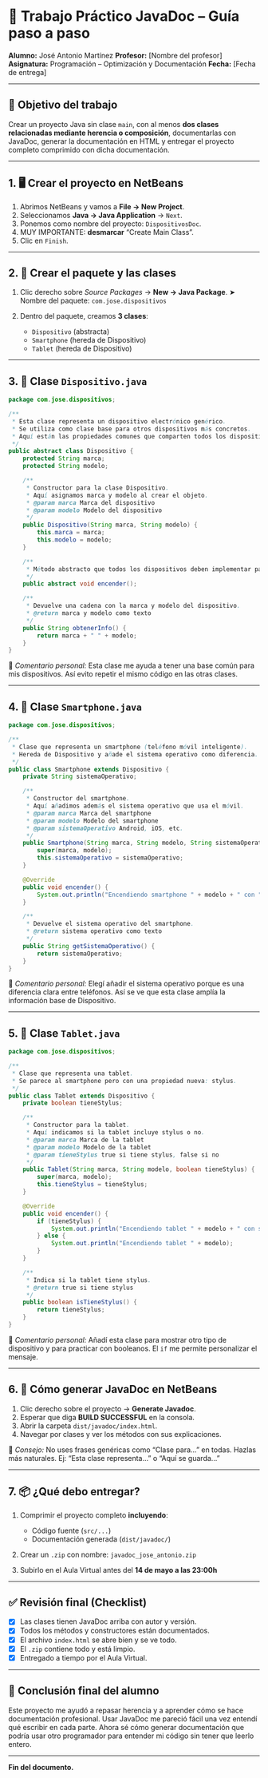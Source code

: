 # 📘 Trabajo Práctico JavaDoc – Guía paso a paso

**Alumno:** José Antonio Martínez
**Profesor:** \[Nombre del profesor]
**Asignatura:** Programación – Optimización y Documentación
**Fecha:** \[Fecha de entrega]

---

## 🎯 Objetivo del trabajo

Crear un proyecto Java sin clase `main`, con al menos **dos clases relacionadas mediante herencia o composición**, documentarlas con JavaDoc, generar la documentación en HTML y entregar el proyecto completo comprimido con dicha documentación.

---

## 1. 🖥️ Crear el proyecto en NetBeans

1. Abrimos NetBeans y vamos a **File → New Project**.
2. Seleccionamos **Java → Java Application** → `Next`.
3. Ponemos como nombre del proyecto: `DispositivosDoc`.
4. MUY IMPORTANTE: **desmarcar** “Create Main Class”.
5. Clic en `Finish`.

---

## 2. 🧱 Crear el paquete y las clases

1. Clic derecho sobre *Source Packages* → **New → Java Package**.
   ➤ Nombre del paquete: `com.jose.dispositivos`

2. Dentro del paquete, creamos **3 clases**:

   * `Dispositivo` (abstracta)
   * `Smartphone` (hereda de Dispositivo)
   * `Tablet` (hereda de Dispositivo)

---

## 3. 📄 Clase `Dispositivo.java`

```java
package com.jose.dispositivos;

/**
 * Esta clase representa un dispositivo electrónico genérico.
 * Se utiliza como clase base para otros dispositivos más concretos.
 * Aquí están las propiedades comunes que comparten todos los dispositivos.
 */
public abstract class Dispositivo {
    protected String marca;
    protected String modelo;

    /**
     * Constructor para la clase Dispositivo.
     * Aquí asignamos marca y modelo al crear el objeto.
     * @param marca Marca del dispositivo
     * @param modelo Modelo del dispositivo
     */
    public Dispositivo(String marca, String modelo) {
        this.marca = marca;
        this.modelo = modelo;
    }

    /**
     * Método abstracto que todos los dispositivos deben implementar para encenderse.
     */
    public abstract void encender();

    /**
     * Devuelve una cadena con la marca y modelo del dispositivo.
     * @return marca y modelo como texto
     */
    public String obtenerInfo() {
        return marca + " " + modelo;
    }
}
```

💬 *Comentario personal:* Esta clase me ayuda a tener una base común para mis dispositivos. Así evito repetir el mismo código en las otras clases.

---

## 4. 📱 Clase `Smartphone.java`

```java
package com.jose.dispositivos;

/**
 * Clase que representa un smartphone (teléfono móvil inteligente).
 * Hereda de Dispositivo y añade el sistema operativo como diferencia.
 */
public class Smartphone extends Dispositivo {
    private String sistemaOperativo;

    /**
     * Constructor del smartphone.
     * Aquí añadimos además el sistema operativo que usa el móvil.
     * @param marca Marca del smartphone
     * @param modelo Modelo del smartphone
     * @param sistemaOperativo Android, iOS, etc.
     */
    public Smartphone(String marca, String modelo, String sistemaOperativo) {
        super(marca, modelo);
        this.sistemaOperativo = sistemaOperativo;
    }

    @Override
    public void encender() {
        System.out.println("Encendiendo smartphone " + modelo + " con " + sistemaOperativo);
    }

    /**
     * Devuelve el sistema operativo del smartphone.
     * @return sistema operativo como texto
     */
    public String getSistemaOperativo() {
        return sistemaOperativo;
    }
}
```

💬 *Comentario personal:* Elegí añadir el sistema operativo porque es una diferencia clara entre teléfonos. Así se ve que esta clase amplía la información base de Dispositivo.

---

## 5. 📱 Clase `Tablet.java`

```java
package com.jose.dispositivos;

/**
 * Clase que representa una tablet.
 * Se parece al smartphone pero con una propiedad nueva: stylus.
 */
public class Tablet extends Dispositivo {
    private boolean tieneStylus;

    /**
     * Constructor para la tablet.
     * Aquí indicamos si la tablet incluye stylus o no.
     * @param marca Marca de la tablet
     * @param modelo Modelo de la tablet
     * @param tieneStylus true si tiene stylus, false si no
     */
    public Tablet(String marca, String modelo, boolean tieneStylus) {
        super(marca, modelo);
        this.tieneStylus = tieneStylus;
    }

    @Override
    public void encender() {
        if (tieneStylus) {
            System.out.println("Encendiendo tablet " + modelo + " con stylus.");
        } else {
            System.out.println("Encendiendo tablet " + modelo);
        }
    }

    /**
     * Indica si la tablet tiene stylus.
     * @return true si tiene stylus
     */
    public boolean isTieneStylus() {
        return tieneStylus;
    }
}
```

💬 *Comentario personal:* Añadí esta clase para mostrar otro tipo de dispositivo y para practicar con booleanos. El `if` me permite personalizar el mensaje.

---

## 6. 📘 Cómo generar JavaDoc en NetBeans

1. Clic derecho sobre el proyecto → **Generate Javadoc**.
2. Esperar que diga **BUILD SUCCESSFUL** en la consola.
3. Abrir la carpeta `dist/javadoc/index.html`.
4. Navegar por clases y ver los métodos con sus explicaciones.

📌 *Consejo:* No uses frases genéricas como “Clase para…” en todas. Hazlas más naturales. Ej: “Esta clase representa…” o “Aquí se guarda…”

---

## 7. 📦 ¿Qué debo entregar?

1. Comprimir el proyecto completo **incluyendo**:

   * Código fuente (`src/...`)
   * Documentación generada (`dist/javadoc/`)
2. Crear un `.zip` con nombre:
   `javadoc_jose_antonio.zip`
3. Subirlo en el Aula Virtual antes del **14 de mayo a las 23:00h**

---

## ✅ Revisión final (Checklist)

* [x] Las clases tienen JavaDoc arriba con autor y versión.
* [x] Todos los métodos y constructores están documentados.
* [x] El archivo `index.html` se abre bien y se ve todo.
* [x] El `.zip` contiene todo y está limpio.
* [x] Entregado a tiempo por el Aula Virtual.

---

## 💬 Conclusión final del alumno

Este proyecto me ayudó a repasar herencia y a aprender cómo se hace documentación profesional. Usar JavaDoc me pareció fácil una vez entendí qué escribir en cada parte. Ahora sé cómo generar documentación que podría usar otro programador para entender mi código sin tener que leerlo entero.

---

**Fin del documento.**
